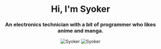 <h1 align=center>Hi, I'm Syoker</h1>
<h3 align=center>An electronics technician with a bit of programmer who likes anime and manga.</h3>

<p align=center>
    <img src=https://github-readme-stats.vercel.app/api?username=Syoker alt=Syoker>
    <img src=https://github-readme-stats.vercel.app/api/top-langs/?username=Syoker alt=Syoker>
</p>